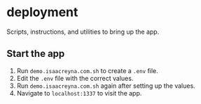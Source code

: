 # deployment

Scripts, instructions, and utilities to bring up the app.

## Start the app

1. Run `demo.isaacreyna.com.sh` to create a `.env` file.
1. Edit the `.env` file with the correct values.
1. Run `demo.isaacreyna.com.sh` again after setting up the values.
1. Navigate to `localhost:1337` to visit the app.
